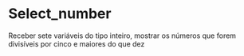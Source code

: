 # Select_number
 Receber sete variáveis do tipo inteiro, mostrar os números que forem divisíveis por cinco e maiores do que dez
